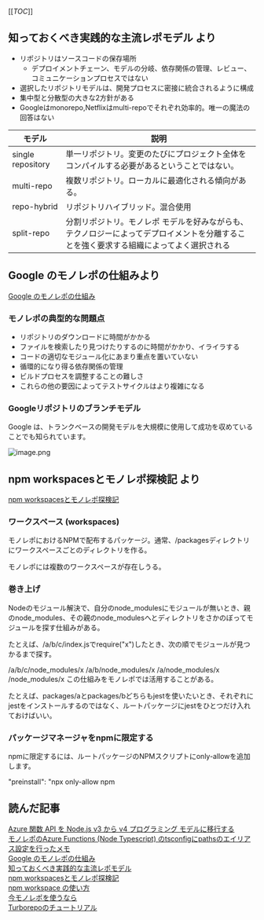 [[_TOC_]]
## 知っておくべき実践的な主流レポモデル より

- リポジトリはソースコードの保存場所
  - デプロイメントチェーン、モデルの分岐、依存関係の管理、レビュー、コミュニケーションプロセスではない
- 選択したリポジトリモデルは、開発プロセスに密接に統合されるように構成
- 集中型と分散型の大きな2方針がある
- Googleはmonorepo,Netflixはmulti-repoでそれぞれ効率的。唯一の魔法の回答はない


モデル|説明
--|--
single repository|単一リポジトリ。変更のたびにプロジェクト全体をコンパイルする必要があるということではない。
multi-repo|複数リポジトリ。ローカルに最適化される傾向がある。
repo-hybrid|リポジトリハイブリッド。混合使用
split-repo|分割リポジトリ。モノレポ モデルを好みながらも、テクノロジーによってデプロイメントを分離することを強く要求する組織によってよく選択される

## Google のモノレポの仕組みより

[Google のモノレポの仕組み](https://qeunit.com/blog/how-google-does-monorepo/)  


### モノレポの典型的な問題点

- リポジトリのダウンロードに時間がかかる
- ファイルを検索したり見つけたりするのに時間がかかり、イライラする
- コードの適切なモジュール化にあまり重点を置いていない
- 循環的になり得る依存関係の管理
- ビルドプロセスを調整することの難しさ 
- これらの他の要因によってテストサイクルはより複雑になる

### Googleリポジトリのブランチモデル
Google は、トランクベースの開発モデルを大規模に使用して成功を収めていることでも知られています。

![image.png](/.attachments/image-abf42b50-0659-4006-82fb-a306c2387164.png)

## npm workspacesとモノレポ探検記 より
[npm workspacesとモノレポ探検記](https://zenn.dev/suin/scraps/20896e54419069)

### ワークスペース (workspaces)

モノレポにおけるNPMで配布するパッケージ。通常、/packagesディレクトリにワークスペースごとのディレクトリを作る。

モノレポには複数のワークスペースが存在しうる。

### 巻き上げ
Nodeのモジュール解決で、自分のnode_modulesにモジュールが無いとき、親のnode_modules、その親のnode_modulesへとディレクトリをさかのぼってモジュールを探す仕組みがある。

たとえば、/a/b/c/index.jsでrequire("x")したとき、次の順でモジュールが見つかるまで探す。

/a/b/c/node_modules/x
/a/b/node_modules/x
/a/node_modules/x
/node_modules/x
この仕組みをモノレポでは活用することがある。

たとえば、packages/aとpackages/bどちらもjestを使いたいとき、それぞれにjestをインストールするのではなく、ルートパッケージにjestをひとつだけ入れておけばいい。

### パッケージマネージャをnpmに限定する

npmに限定するには、ルートパッケージのNPMスクリプトにonly-allowを追加します。

 "preinstall": "npx only-allow npm



## 読んだ記事
[Azure 関数 API を Node.js v3 から v4 プログラミング モデルに移行する](https://learn.microsoft.com/ja-jp/azure/developer/javascript/end-to-end/contoso-real-estate-serverless-api-migration)  
[モノレポのAzure Functions (Node Typescript) のtsconfigにpathsのエイリアス設定を行ったメモ](https://qiita.com/hibohiboo/items/9fa5257ba706e71512a4)  
[Google のモノレポの仕組み](https://qeunit.com/blog/how-google-does-monorepo/)  
[知っておくべき実践的な主流レポモデル](https://qeunit.com/blog/the-hands-on-mainstream-repo-models-you-need-to-know/)  
[npm workspacesとモノレポ探検記](https://zenn.dev/suin/scraps/20896e54419069)  
[npm workspace の使い方](https://qiita.com/frozenbonito/items/8230d4a3cb5ea1b32802)  
[今モノレポを使うなら](https://qiita.com/john-Q/items/ef7c433a5f441ff89ffb)  
[Turborepoのチュートリアル](https://zenn.dev/hayato94087/articles/d2956e662202a7)


